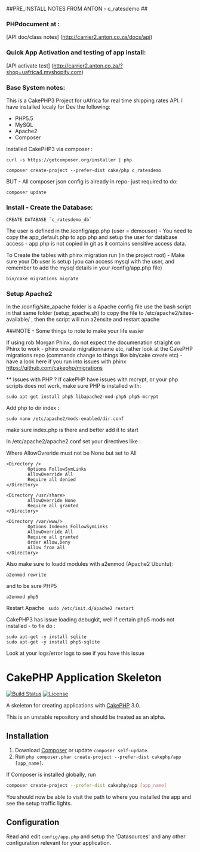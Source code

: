##PRE_INSTALL NOTES FROM ANTON - c_ratesdemo ##

### PHPdocument at : 

[API doc/class notes] (http://carrier2.anton.co.za/docs/api)

### Quick App Activation and testing of app install:

[API activate test] (http://carrier2.anton.co.za/?shop=uafrica4.myshopify.com)

### Base System notes:

This is a CakePHP3 Project for uAfrica for real time shipping rates API. 
I have installed localy for Dev the following: 

* PHP5.5
* MySQL
* Apache2
* Composer

Installed CakePHP3 via composer : 

```curl -s https://getcomposer.org/installer | php ```

```composer create-project --prefer-dist cake/php c_ratesdemo```

BUT - All composer json config is already in repo- just required to do: 

```composer update``` 


### Install - Create the Database: 

```CREATE DATABASE `c_ratesdemo_db` ```

The user is defined in the /config/app.php (user = demouser) - You need to copy the app_default.php to app.php and setup
the user for database access - app.php is not copied in git as it contains sensitive access data.


To Create the tables with phinx migration run (in the project root) - Make sure your Db user is setup (you can access mysql with the user,
and remember to add the mysql details in your /config/app.php file)

```bin/cake migrations migrate```


### Setup Apache2

In the /config/site_apache folder is a Apache config file use the bash script in that same folder (setup_apache.sh) to copy the file to
/etc/apache2/sites-available/ , then the script will run a2ensite and restart apache




###NOTE - Some things to note to make your life easier

If using rob Morgan Phinx, do not expect the documenation straight on Phinx to work - phinx create migrationname etc, rather look at the 
CakePHP migrations repo (commands change to things like bin/cake create etc) - have a look here if you run into issues with phinx
https://github.com/cakephp/migrations

** Issues with PHP ? If cakePHP have issues with mcrypt, or your php scripts does not work, make sure PHP is installed with:

```
sudo apt-get install php5 libapache2-mod-php5 php5-mcrypt
```

Add php to dir index : 
```
sudo nano /etc/apache2/mods-enabled/dir.conf
```
make sure index.php is there and better add it to start


In /etc/apache2/apache2.conf set your directives like : 

Where AllowOvreride must not be None but set to All


```
<Directory />
        Options FollowSymLinks
        AllowOverride All
        Require all denied
</Directory>

<Directory /usr/share>
        AllowOverride None
        Require all granted
</Directory>

<Directory /var/www/>
        Options Indexes FollowSymLinks
        AllowOverride All
        Require all granted
        Order Allow,Deny
        Allow from all
</Directory>
```

Also make sure  to loadd modules with a2enmod (Apache2 Ubuntu):
```
a2enmod rewrite
```

and to be sure PHP5
```
a2enmod php5
```

Restart Apache 
``` sudo /etc/init.d/apache2 restart```

CakePHP3 has issue loading debugkit, well if certain php5 mods not installed - to fix do : 
```
sudo apt-get -y install sqlite
sudo apt-get -y install php5-sqlite
``` 

Look at your logs/error logs to see if you have this issue





# CakePHP Application Skeleton

[![Build Status](https://api.travis-ci.org/cakephp/app.png)](https://travis-ci.org/cakephp/app)
[![License](https://poser.pugx.org/cakephp/app/license.svg)](https://packagist.org/packages/cakephp/app)

A skeleton for creating applications with [CakePHP](http://cakephp.org) 3.0.

This is an unstable repository and should be treated as an alpha.

## Installation

1. Download [Composer](http://getcomposer.org/doc/00-intro.md) or update `composer self-update`.
2. Run `php composer.phar create-project --prefer-dist cakephp/app [app_name]`.

If Composer is installed globally, run
```bash
composer create-project --prefer-dist cakephp/app [app_name]
```

You should now be able to visit the path to where you installed the app and see
the setup traffic lights.

## Configuration

Read and edit `config/app.php` and setup the 'Datasources' and any other
configuration relevant for your application.
